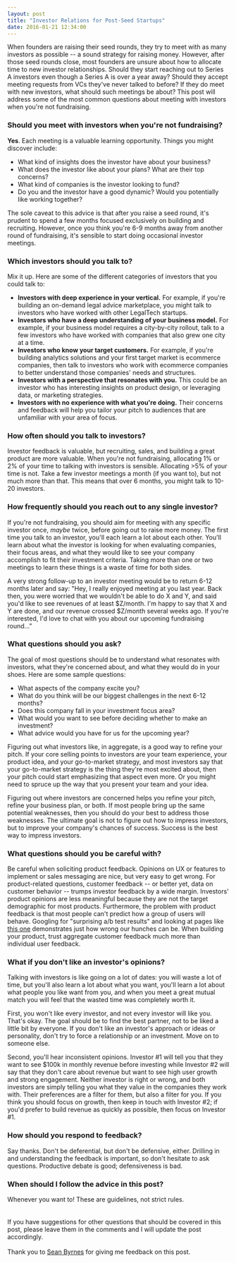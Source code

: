 ```yaml
---
layout: post
title: "Investor Relations for Post-Seed Startups"
date: 2016-01-21 12:34:00
---
```

When founders are raising their seed rounds, they try to meet with as many investors as possible -- a sound strategy for raising money. However, after those seed rounds close, most founders are unsure about how to allocate time to new investor relationships. Should they start reaching out to Series A investors even though a Series A is over a year away? Should they accept meeting requests from VCs they've never talked to before? If they do meet with new investors, what should such meetings be about? This post will address some of the most common questions about meeting with investors when you're not fundraising.

### Should you meet with investors when you're not fundraising?
**Yes**. Each meeting is a valuable learning opportunity. Things you might discover include:

* What kind of insights does the investor have about your business?
* What does the investor like about your plans? What are their top concerns?
* What kind of companies is the investor looking to fund?
* Do you and the investor have a good dynamic? Would you potentially like working together?

The sole caveat to this advice is that after you raise a seed round, it's prudent to spend a few months focused exclusively on building and recruiting. However, once you think you're 6-9 months away from another round of fundraising, it's sensible to start doing occasional investor meetings.

### Which investors should you talk to?
Mix it up. Here are some of the different categories of investors that you could talk to:

* **Investors with deep experience in your vertical.** For example, if you're building an on-demand legal advice marketplace, you might talk to investors who have worked with other LegalTech startups.
* **Investors who have a deep understanding of your business model.** For example, if your business model requires a city-by-city rollout, talk to a few investors who have worked with companies that also grew one city at a time.
* **Investors who know your target customers.** For example, if you're building analytics solutions and your first target market is ecommerce companies, then talk to investors who work with ecommerce companies to better understand those companies' needs and structures.
* **Investors with a perspective that resonates with you.** This could be an investor who has interesting insights on product design, or leveraging data, or marketing strategies.
* **Investors with no experience with what you're doing.** Their concerns and feedback will help you tailor your pitch to audiences that are unfamiliar with your area of focus.

### How often should you talk to investors?
Investor feedback is valuable, but recruiting, sales, and building a great product are more valuable. When you're not fundraising, allocating 1% or 2% of your time to talking with investors is sensible. Allocating >5% of your time is not. Take a few investor meetings a month (if you want to), but not much more than that. This means that over 6 months, you might talk to 10-20 investors.

### How frequently should you reach out to any single investor?
If you're not fundraising, you should aim for meeting with any specific investor once, *maybe* twice, before going out to raise more money. The first time you talk to an investor, you'll each learn a lot about each other. You'll learn about what the investor is looking for when evaluating companies, their focus areas, and what they would like to see your company accomplish to fit their investment criteria. Taking more than one or two meetings to learn these things is a waste of time for both sides.

A very strong follow-up to an investor meeting would be to return 6-12 months later and say: "Hey, I really enjoyed meeting at you last year. Back then, you were worried that we wouldn't be able to do X and Y, and said you'd like to see revenues of at least $Z/month. I'm happy to say that X and Y are done, and our revenue crossed $Z/month several weeks ago. If you're interested, I'd love to chat with you about our upcoming fundraising round..."

### What questions should you ask?
The goal of most questions should be to understand what resonates with investors, what they're concerned about, and what they would do in your shoes. Here are some sample questions:

* What aspects of the company excite you?
* What do you think will be our biggest challenges in the next 6-12 months?
* Does this company fall in your investment focus area?
* What would you want to see before deciding whether to make an investment?
* What advice would you have for us for the upcoming year?

Figuring out what investors like, in aggregate, is a good way to refine your pitch. If your core selling points to investors are your team experience, your product idea, and your go-to-market strategy, and most investors say that your go-to-market strategy is the thing they're most excited about, then your pitch could start emphasizing that aspect even more. Or you might need to spruce up the way that you present your team and your idea.

Figuring out where investors are concerned helps you refine your pitch, refine your business plan, or both. If most people bring up the same potential weaknesses, then you should do your best to address those weaknesses. The ultimate goal is not to figure out how to impress investors, but to improve your company's chances of success. Success is the best way to impress investors.

### What questions should you be careful with?
Be careful when soliciting product feedback. Opinions on UX or features to implement or sales messaging are nice, but very easy to get wrong. For product-related questions, customer feedback -- or better yet, data on customer behavior -- trumps investor feedback by a wide margin. Investors' product opinions are less meaningful because they are not the target demographic for most products. Furthermore, the problem with product feedback is that most people can't predict how a group of users will behave. Googling for "surprising a/b test results" and looking at pages like <a href="https://vwo.com/blog/ab-testing-results-that-surprised-experts/" target="_blank">this one</a> demonstrates just how wrong our hunches can be. When building your product, trust aggregate customer feedback much more than individual user feedback.

### What if you don't like an investor's opinions?
Talking with investors is like going on a lot of dates: you will waste a lot  of time, but you'll also learn a lot about what you want, you'll learn a lot about what people you like want from you, and when you meet a great mutual match you will feel that the wasted time was completely worth it.

First, you won't like every investor, and not every investor will like you. That's okay. The goal should be to find the best partner, not to be liked a little bit by everyone. If you don't like an investor's approach or ideas or personality, don't try to force a relationship or an investment. Move on to someone else.

Second, you'll hear inconsistent opinions. Investor #1 will tell you that they want to see $100k in monthly revenue before investing while Investor #2 will say that they don't care about revenue but want to see high user growth and strong engagement. Neither investor is right or wrong, and both investors are simply telling you what they value in the companies they work with. Their preferences are a filter for them, but also a filter for you. If you think you should focus on growth, then keep in touch with Investor #2; if you'd prefer to build revenue as quickly as possible, then focus on Investor #1.

### How should you respond to feedback? 
Say thanks. Don't be deferential, but don't be defensive, either. Drilling in and understanding the feedback is important, so don't hesitate to ask questions. Productive debate is good; defensiveness is bad.

### When should I follow the advice in this post?
Whenever you want to! These are guidelines, not strict rules.  
<br><br>
If you have suggestions for other questions that should be covered in this post, please leave them in the comments and I will update the post accordingly.  
<br>
Thank you to <a href="http://seanonstartups.co/" target="_blank">Sean Byrnes</a> for giving me feedback on this post.